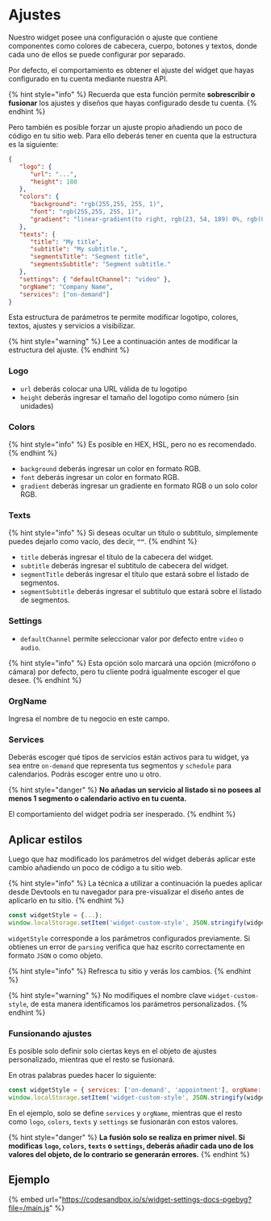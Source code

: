 # Ajustes

Nuestro widget posee una configuración o ajuste que contiene componentes como colores de cabecera, cuerpo, botones y textos, donde cada uno de ellos se puede configurar por separado.

Por defecto, el comportamiento es obtener el ajuste del widget que hayas configurado en tu cuenta mediante nuestra API.

{% hint style="info" %}
Recuerda que esta función permite **sobrescribir o fusionar** los ajustes y diseños que hayas configurado desde tu cuenta.
{% endhint %}

Pero también es posible forzar un ajuste propio añadiendo un poco de código en tu sitio web. Para ello deberás tener en cuenta que la estructura es la siguiente:

```json
{
   "logo": {
      "url": "...",
      "height": 180
   },
   "colors": {
      "background": "rgb(255,255, 255, 1)",
      "font": "rgb(255,255, 255, 1)",
      "gradient": "linear-gradient(to right, rgb(23, 54, 189) 0%, rgb(0, 99, 255) 100%)"
   },
   "texts": {
      "title": "My title",
      "subtitle": "My subtitle.",
      "segmentsTitle": "Segment title",
      "segmentsSubtitle": "Segment subtitle."
   },
   "settings": { "defaultChannel": "video" },
   "orgName": "Company Name",
   "services": ["on-demand"]
}
```

Esta estructura de parámetros te permite modificar logotipo, colores, textos, ajustes y servicios a visibilizar.

{% hint style="warning" %}
Lee a continuación antes de modificar la estructura del ajuste.
{% endhint %}

### Logo

* `url` deberás colocar una URL válida de tu logotipo
* `height` deberás ingresar el tamaño del logotipo como número (sin unidades)

### Colors

{% hint style="info" %}
Es posible en HEX, HSL, pero no es recomendado.
{% endhint %}

* `background` deberás ingresar un color en formato RGB.
* `font` deberás ingresar un color en formato RGB.
* `gradient` deberás ingresar un gradiente en formato RGB o un solo color RGB.

### Texts

{% hint style="info" %}
Si deseas ocultar un título o subtitulo, simplemente puedes dejarlo como vacío, des decir, **`""`**.
{% endhint %}

* `title` deberás ingresar el título de la cabecera del widget.
* `subtitle` deberás ingresar el subtitulo de cabecera del widget.
* `segmentTitle` deberás ingresar el título que estará sobre el listado de segmentos.
* `segmentSubtitle` deberás ingresar el subtitulo que estará sobre el listado de segmentos.

### Settings

* `defaultChannel` permite seleccionar valor por defecto entre `video` o `audio`.

{% hint style="info" %}
Esta opción solo marcará una opción (micrófono o cámara) por defecto, pero tu cliente podrá igualmente escoger el que desee.
{% endhint %}

### OrgName

Ingresa el nombre de tu negocio en este campo.

### Services

Deberás escoger qué tipos de servicios están activos para tu widget, ya sea entre `on-demand` que representa tus segmentos y `schedule` para calendarios. Podrás escoger entre uno u otro.

{% hint style="danger" %}
**No añadas un servicio al listado si no posees al menos 1 segmento o calendario activo en tu cuenta.**



El comportamiento del widget podría ser inesperado.
{% endhint %}

## Aplicar estilos

Luego que haz modificado los parámetros del widget deberás aplicar este cambio añadiendo un poco de código a tu sitio web.

{% hint style="info" %}
La técnica a utilizar a continuación la puedes aplicar desde Devtools en tu navegador para pre-visualizar el diseño antes de aplicarlo en tu sitio.
{% endhint %}

```javascript
const widgetStyle = {...};
window.localStorage.setItem('widget-custom-style', JSON.stringify(widgetStyle));
```

`widgetStyle` corresponde a los parámetros configurados previamente. Si obtienes un error de `parsing` verifica que haz escrito correctamente en formato `JSON` o como objeto.

{% hint style="info" %}
Refresca tu sitio y verás los cambios.
{% endhint %}

{% hint style="warning" %}
No modifiques el nombre clave `widget-custom-style`, de esta manera identificamos los parámetros personalizados.
{% endhint %}

### Funsionando ajustes

Es posible solo definir solo ciertas keys en el objeto de ajustes personalizado, mientras que el resto se fusionará.

En otras palabras puedes hacer lo siguiente:

```javascript
const widgetStyle = { services: ['on-demand', 'appointment'], orgName: 'Acme' };
window.localStorage.setItem('widget-custom-style', JSON.stringify(widgetStyle));
```

En el ejemplo, solo se define `services` y `orgName`, mientras que el resto como `logo`, `colors`, `texts` y `settings` se fusionarán con estos valores.

{% hint style="danger" %}
**La fusión solo se realiza en primer nivel. Si modificas `logo`, `colors`, `texts` o `settings`, deberás añadir cada uno de los valores del objeto, de lo contrario se generarán errores.**
{% endhint %}

## Ejemplo

{% embed url="https://codesandbox.io/s/widget-settings-docs-pgebyg?file=/main.js" %}
